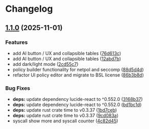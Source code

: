 # Changelog

## [1.1.0](https://github.com/kguardian-dev/kguardian/compare/ui/v1.0.0...ui/v1.1.0) (2025-11-01)


### Features

* add AI button / UX and collapsible tables ([76d613c](https://github.com/kguardian-dev/kguardian/commit/76d613c972a90a06296cc87ef3f5886790d72d8f))
* add AI button / UX and collapsible tables ([12abd7b](https://github.com/kguardian-dev/kguardian/commit/12abd7b8e4d7761127883d42153caa00d3b32695))
* add dark/light mode ([2cd55c7](https://github.com/kguardian-dev/kguardian/commit/2cd55c722bc3558f0ffe883abb07626e6b1291f0))
* policy builder functionality for netpol and seccomp ([88d5d4d](https://github.com/kguardian-dev/kguardian/commit/88d5d4dcb3d4e8a210ddbd75725d73f3bf3f944a))
* refactor UI policy editor and migrate to BSL license ([86b3b8d](https://github.com/kguardian-dev/kguardian/commit/86b3b8d26e47039812331538c1c5b134a622c403))


### Bug Fixes

* **deps:** update dependency lucide-react to ^0.552.0 ([3168b37](https://github.com/kguardian-dev/kguardian/commit/3168b37dfac84fda5e5f5df8a699f2b8219c3a9f))
* **deps:** update dependency lucide-react to ^0.552.0 ([bd1bc1d](https://github.com/kguardian-dev/kguardian/commit/bd1bc1d32bca18ef9cfa00799f716a670cbc0e92))
* **deps:** update rust crate time to v0.3.37 ([1bd7ceb](https://github.com/kguardian-dev/kguardian/commit/1bd7cebd3323dc0308f18f664b50981505ba8237))
* **deps:** update rust crate time to v0.3.37 ([9cd083a](https://github.com/kguardian-dev/kguardian/commit/9cd083afe38326e92ce35f23f698e2b6ff7a5ac8))
* syscall show more and syscall counter ([4c82d45](https://github.com/kguardian-dev/kguardian/commit/4c82d4574d0412bdc8deaf737e624ea8f34f6b4d))
